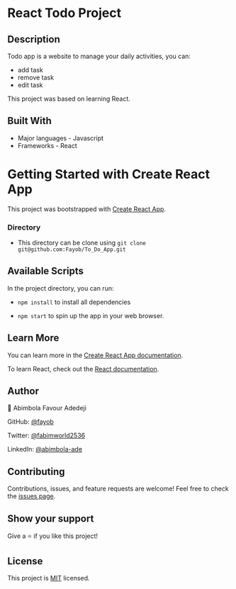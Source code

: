 # React Todo Project

## Description

Todo app is a website to manage your daily activities, you can:
- add task
- remove task
- edit task

This project was based on learning React.

## Built With

- Major languages - Javascript
- Frameworks - React
<!-- 
## Live Demo

[Checkout the app here](https://fayob.github.io/To_Do_App/public/) -->

# Getting Started with Create React App

This project was bootstrapped with [Create React App](https://github.com/facebook/create-react-app).

### Directory

- This directory can be clone using `git clone git@github.com:Fayob/To_Do_App.git`

## Available Scripts

In the project directory, you can run:

-  `npm install` to install all dependencies

-  `npm start` to spin up the app in your web browser.

## Learn More

You can learn more in the [Create React App documentation](https://facebook.github.io/create-react-app/docs/getting-started).

To learn React, check out the [React documentation](https://reactjs.org/).

## Author

👨 Abimbola Favour Adedeji

GitHub: [@fayob](https://github.com/fayob)

Twitter: [@fabimworld2536](https://twitter.com/Fabimworld2536)

LinkedIn: [@abimbola-ade](https://www.linkedin.com/in/abimbola-ade)

## Contributing

Contributions, issues, and feature requests are welcome! Feel free to check the [issues page](#).

## Show your support

Give a ⭐️ if you like this project!

## License

This project is [MIT](./LICENSE) licensed.
